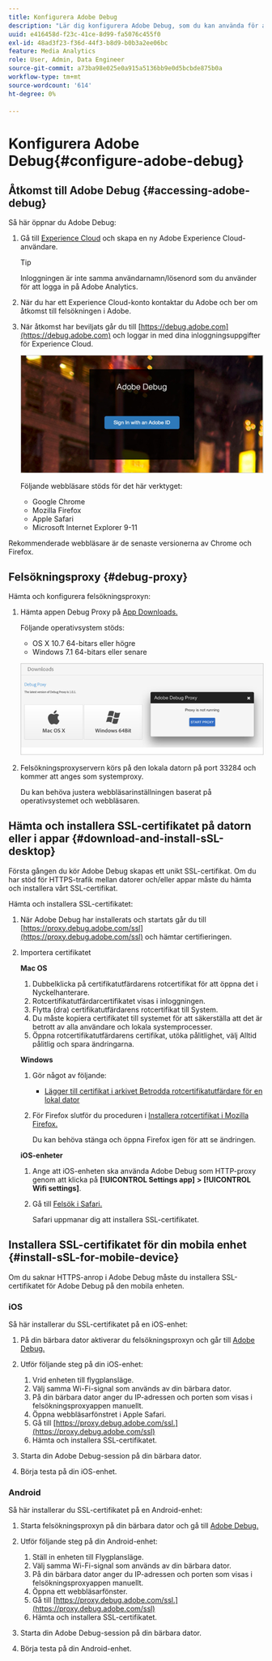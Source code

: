 ```yaml
---
title: Konfigurera Adobe Debug
description: "Lär dig konfigurera Adobe Debug, som du kan använda för att felsöka implementeringar av Media SDK."
uuid: e416458d-f23c-41ce-8d99-fa5076c455f0
exl-id: 48ad3f23-f36d-44f3-b8d9-b0b3a2ee06bc
feature: Media Analytics
role: User, Admin, Data Engineer
source-git-commit: a73ba98e025e0a915a5136bb9e0d5bcbde875b0a
workflow-type: tm+mt
source-wordcount: '614'
ht-degree: 0%

---
```


# Konfigurera Adobe Debug{#configure-adobe-debug}

## Åtkomst till Adobe Debug {#accessing-adobe-debug}

Så här öppnar du Adobe Debug:

1. Gå till [Experience Cloud](https://www.marketing.adobe.com/) och skapa en ny Adobe Experience Cloud-användare.

   >[!TIP]
   >
   >Inloggningen är inte samma användarnamn/lösenord som du använder för att logga in på Adobe Analytics.

1. När du har ett Experience Cloud-konto kontaktar du Adobe och ber om åtkomst till felsökningen i Adobe.
1. När åtkomst har beviljats går du till [https://debug.adobe.com](https://debug.adobe.com) och loggar in med dina inloggningsuppgifter för Experience Cloud.

   ![](assets/adobe-debug-login.png)

   Följande webbläsare stöds för det här verktyget:
   * Google Chrome
   * Mozilla Firefox
   * Apple Safari
   * Microsoft Internet Explorer 9-11

Rekommenderade webbläsare är de senaste versionerna av Chrome och Firefox.

## Felsökningsproxy {#debug-proxy}

Hämta och konfigurera felsökningsproxyn:

1. Hämta appen Debug Proxy på [App Downloads.](https://debug.adobe.com/#/downloads)

   Följande operativsystem stöds:
   * OS X 10.7 64-bitars eller högre
   * Windows 7.1 64-bitars eller senare

   ![](assets/debug-proxy-app.png)

1. Felsökningsproxyservern körs på den lokala datorn på port 33284 och kommer att anges som systemproxy.

   Du kan behöva justera webbläsarinställningen baserat på operativsystemet och webbläsaren.

## Hämta och installera SSL-certifikatet på datorn eller i appar {#download-and-install-sSL-desktop}

Första gången du kör Adobe Debug skapas ett unikt SSL-certifikat. Om du har stöd för HTTPS-trafik mellan datorer och/eller appar måste du hämta och installera vårt SSL-certifikat.

Hämta och installera SSL-certifikatet:

1. När Adobe Debug har installerats och startats går du till [https://proxy.debug.adobe.com/ssl](https://proxy.debug.adobe.com/ssl) och hämtar certifieringen.
1. Importera certifikatet

   **Mac OS**
   1. Dubbelklicka på certifikatutfärdarens rotcertifikat för att öppna det i Nyckelhanterare.
   1. Rotcertifikatutfärdarcertifikatet visas i inloggningen.
   1. Flytta (dra) certifikatutfärdarens rotcertifikat till System.
   1. Du måste kopiera certifikatet till systemet för att säkerställa att det är betrott av alla användare och lokala systemprocesser.
   1. Öppna rotcertifikatutfärdarens certifikat, utöka pålitlighet, välj Alltid pålitlig och spara ändringarna.

   **Windows**
   1. Gör något av följande:

      * [Lägger till certifikat i arkivet Betrodda rotcertifikatutfärdare för en lokal dator](https://technet.microsoft.com/en-us/library/cc754841.aspx#BKMK_addlocal)

   1. För Firefox slutför du proceduren i [Installera rotcertifikat i Mozilla Firefox.](https://wiki.wmtransfer.com/projects/webmoney/wiki/Installing_root_certificate_in_Mozilla_Firefox)

      Du kan behöva stänga och öppna Firefox igen för att se ändringen.

   **iOS-enheter**
   1. Ange att iOS-enheten ska använda Adobe Debug som HTTP-proxy genom att klicka på **[!UICONTROL Settings app]** **>** **[!UICONTROL Wifi settings]**.

   1. Gå till [Felsök i Safari.](https://proxy.debug.adobe.com/ssl)

      Safari uppmanar dig att installera SSL-certifikatet.

## Installera SSL-certifikatet för din mobila enhet {#install-sSL-for-mobile-device}

Om du saknar HTTPS-anrop i Adobe Debug måste du installera SSL-certifikatet för Adobe Debug på den mobila enheten.

### iOS

Så här installerar du SSL-certifikatet på en iOS-enhet:

1. På din bärbara dator aktiverar du felsökningsproxyn och går till [Adobe Debug.](https://debug.adobe.com)
1. Utför följande steg på din iOS-enhet:
   1. Vrid enheten till flygplansläge.
   1. Välj samma Wi-Fi-signal som används av din bärbara dator.
   1. På din bärbara dator anger du IP-adressen och porten som visas i felsökningsproxyappen manuellt.
   1. Öppna webbläsarfönstret i Apple Safari.
   1. Gå till [https://proxy.debug.adobe.com/ssl.](https://proxy.debug.adobe.com/ssl)
   1. Hämta och installera SSL-certifikatet.

1. Starta din Adobe Debug-session på din bärbara dator.
1. Börja testa på din iOS-enhet.

### Android

Så här installerar du SSL-certifikatet på en Android-enhet:

1. Starta felsökningsproxyn på din bärbara dator och gå till [Adobe Debug.](https://debug.adobe.com)
1. Utför följande steg på din Android-enhet:
   1. Ställ in enheten till Flygplansläge.
   1. Välj samma Wi-Fi-signal som används av din bärbara dator.
   1. På din bärbara dator anger du IP-adressen och porten som visas i felsökningsproxyappen manuellt.
   1. Öppna ett webbläsarfönster.
   1. Gå till [https://proxy.debug.adobe.com/ssl.](https://proxy.debug.adobe.com/ssl)
   1. Hämta och installera SSL-certifikatet.

1. Starta din Adobe Debug-session på din bärbara dator.
1. Börja testa på din Android-enhet.
